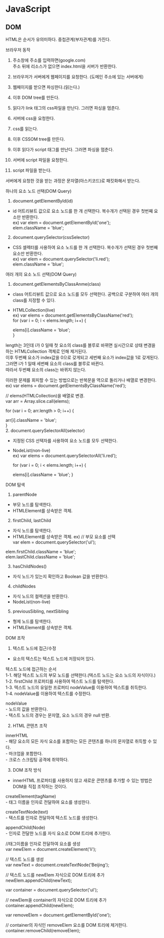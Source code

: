 # JavaScript 

## DOM
HTML은 순서가 유의미하다. 
중첩관계(부자관계)를 가진다.

브라우저 동작
1. 주소창에 주소를 입력하면(google.com)    
   주소 뒤에 리소스가 없으면 index.html을 서버가 반환한다.  
2. 브라우저가 서버에게 웹페이지를 요청한다.  (도메인 주소에 있는 서버에게)  

3. 웹페이지를 받으면 파싱한다.(읽는다.)    
4. 이후 DOM tree를 만든다.  
5. 읽다가 link 태그의 css파일을 만난다. 그러면 파싱을 멈춘다.      
6. 서버에 css을 요청한다.  
7. css를 읽는다.  
8. 이후 CSSOM tree를 만든다.  
9. 이후 읽다가 script 태그를 만난다. 그러면 파싱을 멈춘다.    
10. 서버에 script 파일을 요청한다.  
11. script 파일을 받는다.  

서버에게 요청한 것을 받는 과정은 문자열(아스키코드)로 패킷화해서 받는다.  

하나의 요소 노드 선택(DOM Query)  
1. document.getElementById(id)  
  - id 어트리뷰트 값으로 요소 노드를 한 개 선택한다. 복수개가 선택된 경우 첫번째 요소만 반환한다.  
  ex) var elem = document.getElementById('one');  
      elem.className = 'blue';  
2. document.querySelector(cssSelector)  
  - CSS 셀렉터를 사용하여 요소 노드를 한 개 선택한다. 복수개가 선택된 경우 첫번째 요소만 반환한다.  
  ex) var elem = document.querySelector('li.red');  
      elem.className = 'blue';  

여러 개의 요소 노드 선택(DOM Query)  
1. document.getElementsByClassAnme(class)  
  - class 어트리뷰트 값으로 요소 노드를 모두 선택한다. 공백으로 구분하여 여러 개의 class를 지정할 수 있다.  
  - HTMLCollection(live)    
  ex) var elems = document.getElementsByClassName('red');  
      for (var i = 0; i < elems.length; i++) {  

      elems[i].className = 'blue';  
      }  

  length는 3인데 i가 0 일때 첫 요소의 class를 블루로 바뀌면 실시간으로 상태 변경을하는 HTMLCollection 객체로 인해 제거된다.  
  이후 두번째 요소가 index값을 0으로 갖게되고 세번째 요소가 index값을 1로 갖게된다.  
  그러면 i가 1 일때 세번째 요소의 class를 블루로 바뀐다.  
  따라서 두번째 요소의 class는 바뀌지 않는다.  

  이러한 문제를 회피할 수 있는 방법으로는 반복문을 역으로 돌리거나 배열로 변경한다.  
  ex) var elems = document.getElementsByClassName('red');
      
  // elems(HTMLCollection)을 배열로 변경.  
  var arr = Array.slice.call(elems);  

  for (var i = 0; arr.length > 0; i++) {  
        
  arr[i].className = 'blue';  
}  
2. document.querySelectorAll(selector)
  - 지정된 CSS 선택자를 사용하여 요소 노드를 모두 선택한다.  
  - NodeList(non-live)  
  ex) var elems = document.querySelectorAll('li.red');

      for (var i = 0; i < elems.length; i++) {

      elems[i].className = 'blue';
      }  

DOM 탐색  
1. parentNode  
  - 부모 노드를 탐색한다.  
  - HTMLElement를 상속받은 객체.  

2. firstChild, lastChild  
  - 자식 노드를 탐색한다.  
  - HTMLElement를 상속받은 객체.
  ex) 
  // 부모 요소를 선택  
  var elem = document.querySelector('ul');  

  elem.firstChild.className = 'blue';  
  elem.lastChild.className = 'blue';   

3. hasChildNodes()  
  - 자식 노드가 있는지 확인하고 Boolean 값을 반환한다.  

4. childNodes  
  - 자식 노드의 컬렉션을 반환한다.  
  - NodeList(non-live)  

5. previousSibling, nextSibling  
  - 형제 노드를 탐색한다.  
  - HTMLElement를 상속받은 객체.  

DOM 조작  
1. 텍스트 노드에 접근/수정  
  - 요소의 텍스트는 텍스트 노드에 저장되어 있다.  

  텍스트 노드에 접근하는 순서  
  1-1. 해당 텍스트 노드의 부모 노드를 선택한다.(텍스트 노드는 요소 노드의 자식이다.)  
  1-2. firstChild 프로퍼티를 사용하여 텍스트 노드를 탐색한다.  
  1-3. 텍스트 노드의 유일한 프로퍼티 nodeValue를 이용하여 텍스트를 취득한다.  
  1-4. nodeValue를 이용하여 텍스트를 수정한다.  

  nodeValue  
    - 노드의 값을 반환한다.  
    - 텍스트 노드의 경우는 문자열, 요소 노드의 경우 null 반환.  

2. HTML 콘텐츠 조작  

  innerHTML  
    - 해당 요소의 모든 자식 요소를 포함하는 모든 콘텐츠를 하나의 문자열로 취득할 수 있다.  
    - 마크업을 포함한다.  
    - 크로스 스크립팅 공격에 취약하다.  

3. DOM 조작 방식  
  - innerHTML 프로퍼티를 사용하지 않고 새로운 콘텐츠를 추가할 수 있는 방법은 DOM을 직접 조작하는 것이다.  

  createElement(tagName)  
    - 태그 이름을 인자로 전달하여 요소를 생성한다.  
  
  createTextNode(text)  
    - 텍스트를 인자로 전달하여 텍스트 노드를 생성한다.  
  
  appendChild(Node)  
    - 인자로 전달한 노드를 자식 요소로 DOM 트리에 추가한다.  

//태그이름을 인자로 전달하여 요소를 생성  
var newElem = document.createElement('li');    

// 텍스트 노드를 생성  
var newText = document.createTextNode('Beijing');  

// 텍스트 노드를 newElem 자식으로 DOM 트리에 추가  
newElem.appendChild(newText);  

var container = document.querySelector('ul');  

// newElem을 container의 자식으로 DOM 트리에 추가  
container.appendChild(newElem);  

var removeElem = document.getElementById('one');  

// container의 자식인 removeElem 요소를 DOM 트리에 제거한다.  
container.removeChild(removeElem);  




